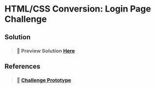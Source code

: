 # HTML/CSS Conversion: Login Page Challenge

## Solution

> ### 🔗 Preview Solution [Here](https://jsfiddle.net/beKashif/j7quL4tc/)

## References

> ### 🔗 [Challenge Prototype](https://www.figma.com/file/DVJ15HsJc5trZZqbLxsd4O/Login-Form)
